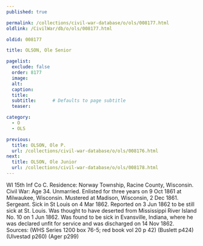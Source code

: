 ```yaml
---
published: true

permalink: /collections/civil-war-database/o/ols/008177.html
oldlink: /CivilWar/db/o/ols/008177.html

oldid: 008177

title: OLSON, Ole Senior

pagelist:
  exclude: false
  order: 8177
  image: 
  alt:
  caption:
  title:
  subtitle:      # Defaults to page subtitle
  teaser:

category: 
  - O 
  - OLS

previous:
  title: OLSON, Ole P.
  url: /collections/civil-war-database/o/ols/008176.html  
next:
  title: OLSON, Ole Junior
  url: /collections/civil-war-database/o/ols/008178.html   
---
```

WI 15th Inf Co C. Residence: Norway Township, Racine County, Wisconsin. Civil War: Age 34. Unmarried. Enlisted for three years on 9 Oct 1861 at Milwaukee, Wisconsin. Mustered at Madison, Wisconsin, 2 Dec 1861. Sergeant. Sick in St Louis on 4 Mar 1862. Reported on 3 Jun 1862 to be still sick at St. Louis. Was thought to have deserted from Mississippi River Island No. 10 on 1 Jun 1862. Was found to be sick in Evansville, Indiana, where he was declared unfit for service and was discharged on 14 Nov 1862. Sources: (WHS Series 1200 box 76-5; red book vol 20 p 42) (Buslett p424) (Ulvestad p260) (Ager p299)